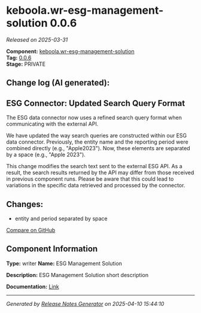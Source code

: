 #  keboola.wr-esg-management-solution 0.0.6

_Released on 2025-03-31_

**Component:** [keboola.wr-esg-management-solution](https://github.com/keboola/component-esg)  
**Tag:** [0.0.6](https://github.com/keboola/component-esg/releases/tag/0.0.6)  
**Stage:** PRIVATE


## Change log (AI generated):
## ESG Connector: Updated Search Query Format
The ESG data connector now uses a refined search query format when communicating with the external API.

We have updated the way search queries are constructed within our ESG data connector. Previously, the entity name and the reporting period were combined directly (e.g., "Apple2023"). Now, these elements are separated by a space (e.g., "Apple 2023").

This change modifies the search text sent to the external ESG API. As a result, the search results returned by the API may differ from those received in previous component runs. Please be aware that this could lead to variations in the specific data retrieved and processed by the connector.



## Changes:



- entity and period separated by space 



[Compare on GitHub](https://github.com/keboola/component-esg/compare/0.0.5...0.0.6)



## Component Information
**Type:** writer
**Name:** ESG Management Solution

**Description:** ESG Management Solution short description


**Documentation:** [Link](https://github.com/keboola/component-esg/blob/master/README.md)



---
_Generated by [Release Notes Generator](https://github.com/keboola/release-notes-generator)
on 2025-04-10 15:44:10_